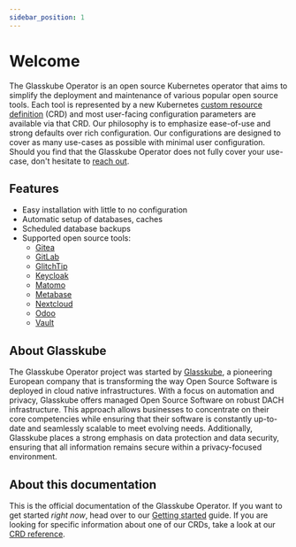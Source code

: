 ```yaml
---
sidebar_position: 1
---
```


# Welcome

The Glasskube Operator is an open source Kubernetes operator that aims to simplify the deployment and maintenance of various popular open source tools. 
Each tool is represented by a new Kubernetes [custom resource definition](https://kubernetes.io/docs/concepts/extend-kubernetes/api-extension/custom-resources/) 
(CRD) and most user-facing configuration parameters are available via that CRD.
Our philosophy is to emphasize ease-of-use and strong defaults over rich configuration. 
Our configurations are designed to cover as many use-cases as possible with minimal user configuration.
Should you find that the Glasskube Operator does not fully cover your use-case, don't hesitate to 
[reach out](https://github.com/glasskube/operator/issues/new/choose).

## Features

- Easy installation with little to no configuration
- Automatic setup of databases, caches
- Scheduled database backups
- Supported open source tools:
  - [Gitea](crd-reference/gitea)
  - [GitLab](crd-reference/gitlab)
  - [GlitchTip](crd-reference/glitchtip)
  - [Keycloak](crd-reference/keycloak)
  - [Matomo](crd-reference/matomo)
  - [Metabase](crd-reference/metabase)
  - [Nextcloud](crd-reference/nextcloud)
  - [Odoo](crd-reference/odoo)
  - [Vault](crd-reference/vault)

## About Glasskube

The Glasskube Operator project was started by [Glasskube](https://glasskube.eu/), a pioneering European company that is transforming the way Open Source Software
is deployed in cloud native infrastructures. 
With a focus on automation and privacy, Glasskube offers managed Open Source Software on robust DACH infrastructure. 
This approach allows businesses to concentrate on their core competencies while ensuring that their software is constantly up-to-date 
and seamlessly scalable to meet evolving needs. 
Additionally, Glasskube places a strong emphasis on data protection and data security, ensuring that all information remains secure
within a privacy-focused environment. 

## About this documentation

This is the official documentation of the Glasskube Operator.
If you want to get started *right now*, head over to our [Getting started](getting-started/install) guide. 
If you are looking for specific information about one of our CRDs, take a look at our [CRD reference](crd-reference).  
